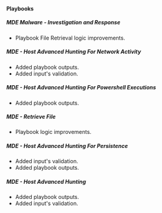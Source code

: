 
#### Playbooks
##### MDE Malware - Investigation and Response
- Playbook File Retrieval logic improvements.
##### MDE - Host Advanced Hunting For Network Activity
- Added playbook outputs.
- Added input's validation.
##### MDE - Host Advanced Hunting For Powershell Executions
- Added playbook outputs.
##### MDE - Retrieve File
- Playbook logic improvements.
##### MDE - Host Advanced Hunting For Persistence
- Added input's validation.
- Added playbook outputs.
##### MDE - Host Advanced Hunting
- Added playbook outputs.
- Added input's validation.
